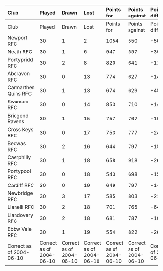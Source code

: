 | Club                     | Played                   | Drawn                    | Lost                     | Points for               | Points against           | Points difference        | Points                   |
|:-------------------------|:-------------------------|:-------------------------|:-------------------------|:-------------------------|:-------------------------|:-------------------------|:-------------------------|
| Club                     | Played                   | Drawn                    | Lost                     | Points for               | Points against           | Points difference        | Points                   |
| Newport RFC              | 30                       | 1                        | 2                        | 1054                     | 550                      | +504                     | 82                       |
| Neath RFC                | 30                       | 1                        | 6                        | 947                      | 557                      | +390                     | 70                       |
| Pontypridd RFC           | 30                       | 2                        | 8                        | 820                      | 641                      | +179                     | 62                       |
| Aberavon RFC             | 30                       | 0                        | 13                       | 774                      | 627                      | +147                     | 51                       |
| Carmarthen Quins RFC     | 30                       | 1                        | 13                       | 674                      | 629                      | +45                      | 49                       |
| Swansea RFC              | 30                       | 0                        | 14                       | 853                      | 710                      | +143                     | 48                       |
| Bridgend Ravens          | 30                       | 1                        | 15                       | 757                      | 767                      | -10                      | 43                       |
| Cross Keys RFC           | 30                       | 0                        | 17                       | 753                      | 777                      | -24                      | 39                       |
| Bedwas RFC               | 30                       | 2                        | 16                       | 644                      | 797                      | -153                     | 38                       |
| Caerphilly RFC           | 30                       | 1                        | 18                       | 658                      | 918                      | -260                     | 34                       |
| Pontypool RFC            | 30                       | 0                        | 18                       | 543                      | 698                      | -155                     | 34                       |
| Cardiff RFC              | 30                       | 0                        | 19                       | 649                      | 797                      | -148                     | 33                       |
| Newbridge RFC            | 30                       | 3                        | 17                       | 585                      | 803                      | -218                     | 33                       |
| Llanelli RFC             | 30                       | 2                        | 18                       | 701                      | 765                      | -64                      | 32                       |
| Llandovery RFC           | 30                       | 2                        | 18                       | 681                      | 787                      | -106                     | 32                       |
| Ebbw Vale RFC            | 30                       | 1                        | 19                       | 554                      | 822                      | -268                     | 31                       |
| Correct as of 2004-06-10 | Correct as of 2004-06-10 | Correct as of 2004-06-10 | Correct as of 2004-06-10 | Correct as of 2004-06-10 | Correct as of 2004-06-10 | Correct as of 2004-06-10 | Correct as of 2004-06-10 |